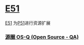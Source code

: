 ﻿# [E51](https://github.com/OS-Q/E51)


[E51](https://github.com/OS-Q/E51) 为[P51](https://github.com/OS-Q/P51)进行资源扩展

### [源圈 OS-Q (Open Source - QA) ](http://www.OS-Q.com)

